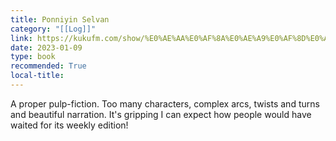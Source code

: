 ```yaml
---
title: Ponniyin Selvan
category: "[[Log]]"
link: https://kukufm.com/show/%E0%AE%AA%E0%AF%8A%E0%AE%A9%E0%AF%8D%E0%AE%A9%E0%AE%BF%E0%AE%AF%E0%AE%BF%E0%AE%A9%E0%AF%8D-%E0%AE%9A%E0%AF%86%E0%AE%B2%E0%AF%8D%E0%AE%B5%E0%AE%A9%E0%AF%8D-%E0%AE%AA%E0%AE%95%E0%AF%81%E0%AE%A4%E0%AE%BF1-%E0%AE%AA%E0%AF%81%E0%AE%A4%E0%AF%81-%E0%AE%B5%E0%AF%86%E0%AE%B3%E0%AF%8D%E0%AE%B3%E0%AE%AE%E0%AF%8D/
date: 2023-01-09
type: book
recommended: True
local-title: 
---
```

A proper pulp-fiction. Too many characters, complex arcs, twists and turns and beautiful narration. It's gripping I can expect how people would have waited for its weekly edition!